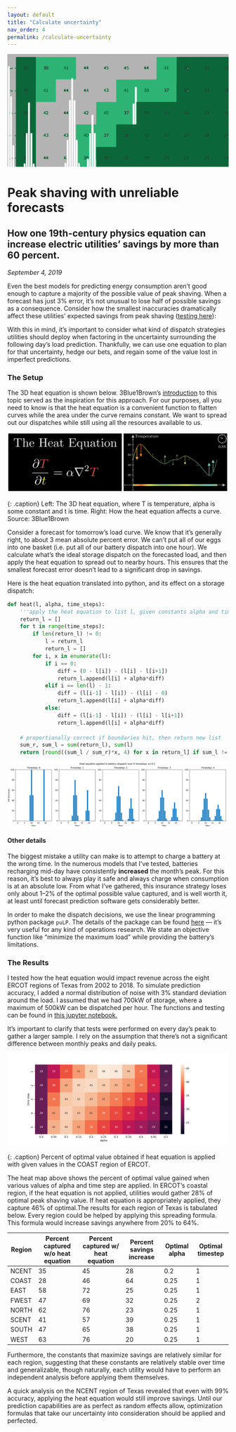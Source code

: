 ```yaml
---
layout: default
title: "Calculate uncertainty"
nav_order: 4
permalink: /calculate-uncertainty
---
```


<style>
.caption {
    color: gray;
    font-style: italic;
    text-align: center;
}
</style>

![header](img/headers/calculate-uncertainty.png)

# Peak shaving with unreliable forecasts
## How one 19th-century physics equation can increase electric utilities’ savings by more than 60 percent.
*September 4, 2019*

Even the best models for predicting energy consumption aren’t good enough to capture a majority of the possible value of peak shaving. When a forecast has just 3% error, it’s not unusual to lose half of possible savings as a consequence. Consider how the smallest inaccuracies dramatically affect these utilities’ expected savings from peak shaving ([testing here](https://github.com/kmcelwee/load-forecasting/blob/main/notebooks/How%20much%20value%20is%20captured%20with%20different%20prediction%20accuracy%3F.ipynb)):

With this in mind, it’s important to consider what kind of dispatch strategies utilities should deploy when factoring in the uncertainty surrounding the following day’s load prediction. Thankfully, we can use one equation to plan for that uncertainty, hedge our bets, and regain some of the value lost in imperfect predictions.

### The Setup

The 3D heat equation is shown below. 3Blue1Brown’s [introduction](https://www.youtube.com/watch?v=ly4S0oi3Yz8) to this topic served as the inspiration for this approach. For our purposes, all you need to know is that the heat equation is a convenient function to flatten curves while the area under the curve remains constant. We want to spread out our dispatches while still using all the resources available to us.

![](img/heat_equ_2_3.png)

{: .caption}
Left: The 3D heat equation, where T is temperature, alpha is some constant and t is time. Right: How the heat equation affects a curve. Source: 3Blue1Brown

Consider a forecast for tomorrow’s load curve. We know that it’s generally right, to about 3 mean absolute percent error. We can’t put all of our eggs into one basket (i.e. put all of our battery dispatch into one hour). We calculate what’s the ideal storage dispatch on the forecasted load, and then apply the heat equation to spread out to nearby hours. This ensures that the smallest forecast error doesn’t lead to a significant drop in savings.

Here is the heat equation translated into python, and its effect on a storage dispatch:

```python
def heat(l, alpha, time_steps):
    '''apply the heat equation to list l, given constants alpha and time_steps'''
    return_l = []
    for t in range(time_steps):
        if len(return_l) != 0:
            l = return_l
            return_l = []
        for i, x in enumerate(l):
            if i == 0:
                diff = (0 - l[i]) - (l[i] - l[i+1])
                return_l.append(l[i] + alpha*diff)
            elif i == len(l) - 1:
                diff = (l[i-1] - l[i]) - (l[i] - 0)
                return_l.append(l[i] + alpha*diff)
            else:
                diff = (l[i-1] - l[i]) - (l[i] - l[i+1])
                return_l.append(l[i] + alpha*diff)

    # proportionally correct if boundaries hit, then return new list
    sum_r, sum_l = sum(return_l), sum(l)
    return [round((sum_l / sum_r)*x, 4) for x in return_l] if sum_l != sum_r else return_l

```

![](img/heat_equ_4.png)

#### Other details

The biggest mistake a utility can make is to attempt to charge a battery at the wrong time. In the numerous models that I’ve tested, batteries recharging mid-day have consistently **increased** the month’s peak. For this reason, it’s best to always play it safe and always charge when consumption is at an absolute low. From what I’ve gathered, this insurance strategy loses only about 1–2% of the optimal possible value captured, and is well worth it, at least until forecast prediction software gets considerably better.

In order to make the dispatch decisions, we use the linear programming python package `puLP`. The details of the package can be found [here](https://pythonhosted.org/PuLP/) — it’s very useful for any kind of operations research. We state an objective function like “minimize the maximum load” while providing the battery’s limitations.

### The Results

I tested how the heat equation would impact revenue across the eight ERCOT regions of Texas from 2002 to 2018. To simulate prediction accuracy, I added a normal distribution of noise with 3% standard deviation around the load. I assumed that we had 700kW of storage, where a maximum of 500kW can be dispatched per hour. The functions and testing can be found in [this jupyter notebook.](https://github.com/kmcelwee/load-forecasting/blob/main/notebooks/How%20effective%20is%20the%20heat%20equation%3F.ipynb)

It’s important to clarify that tests were performed on every day’s peak to gather a larger sample. I rely on the assumption that there’s not a significant difference between monthly peaks and daily peaks.

![](img/heat_equ_5.png)

{: .caption}
Percent of optimal value obtained if heat equation is applied with given values in the COAST region of ERCOT.

The heat map above shows the percent of optimal value gained when various values of alpha and time step are applied. In ERCOT’s coastal region, if the heat equation is not applied, utilities would gather 28% of optimal peak shaving value. If heat equation is appropriately applied, they capture 46% of optimal.The results for each region of Texas is tabulated below. Every region could be helped by applying this spreading formula. This formula would increase savings anywhere from 20% to 64%.

|Region|Percent captured w/o heat equation                                                    |Percent captured w/  heat equation|Percent savings increase|Optimal  alpha                                                      |Optimal  timestep|
|------|--------------------------------------------------------------------------------------|----------------------------------|------------------------|--------------------------------------------------------------------|-----------------|
|NCENT |35                                                                                    |45                                |28                      |0.2                                                                 |1                |
|COAST |28                                                                                    |46                                |64                      |0.25                                                                |1                |
|EAST  |58                                                                                    |72                                |25                      |0.25                                                                |1                |
|FWEST |47                                                                                    |69                                |32                      |0.25                                                                |2                |
|NORTH |62                                                                                    |76                                |23                      |0.25                                                                |1                |
|SCENT |41                                                                                    |57                                |39                      |0.25                                                                |1                |
|SOUTH |47                                                                                    |65                                |38                      |0.25                                                                |1                |
|WEST  |63                                                                                    |76                                |20                      |0.25                                                                |1                |


Furthermore, the constants that maximize savings are relatively similar for each region, suggesting that these constants are relatively stable over time and generalizable, though naturally, each utility would have to perform an independent analysis before applying them themselves.

A quick analysis on the NCENT region of Texas revealed that even with 99% accuracy, applying the heat equation would still improve savings. Until our prediction capabilities are as perfect as random effects allow, optimization formulas that take our uncertainty into consideration should be applied and perfected.

